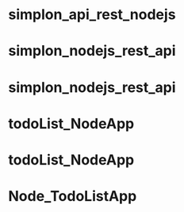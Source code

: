 # simplon_api_rest_nodejs
# simplon_nodejs_rest_api
# simplon_nodejs_rest_api
# todoList_NodeApp
# todoList_NodeApp
# Node_TodoListApp
